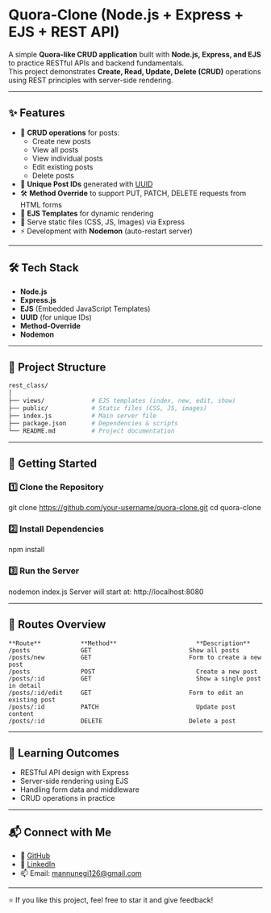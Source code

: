 # Quora-Clone (Node.js + Express + EJS + REST API)

A simple **Quora-like CRUD application** built with **Node.js, Express, and EJS** to practice RESTful APIs and backend fundamentals.  
This project demonstrates **Create, Read, Update, Delete (CRUD)** operations using REST principles with server-side rendering.

---

## ✨ Features
- 📌 **CRUD operations** for posts:
  - Create new posts
  - View all posts
  - View individual posts
  - Edit existing posts
  - Delete posts
- 🔑 **Unique Post IDs** generated with [UUID](https://www.npmjs.com/package/uuid)
- 🛠 **Method Override** to support PUT, PATCH, DELETE requests from HTML forms
- 🎨 **EJS Templates** for dynamic rendering
- 📂 Serve static files (CSS, JS, Images) via Express
- ⚡ Development with **Nodemon** (auto-restart server)

---

## 🛠 Tech Stack
- **Node.js**
- **Express.js**
- **EJS** (Embedded JavaScript Templates)
- **UUID** (for unique IDs)
- **Method-Override**
- **Nodemon**

---

## 📂 Project Structure
```bash
rest_class/
│
├── views/             # EJS templates (index, new, edit, show)
├── public/            # Static files (CSS, JS, images)
├── index.js           # Main server file
├── package.json       # Dependencies & scripts
└── README.md          # Project documentation
```

---

## 🚀 Getting Started

### 1️⃣ Clone the Repository
git clone https://github.com/your-username/quora-clone.git
cd quora-clone
### 2️⃣ Install Dependencies
npm install
### 3️⃣ Run the Server
nodemon index.js
Server will start at: http://localhost:8080

---

## 📌 Routes Overview

```
**Route**         	**Method**                   	**Description**
/posts	            GET	                          Show all posts
/posts/new	        GET	                          Form to create a new post
/posts	            POST                        	Create a new post
/posts/:id	        GET                         	Show a single post in detail
/posts/:id/edit    	GET	                          Form to edit an existing post
/posts/:id	        PATCH	                        Update post content
/posts/:id    	    DELETE	                      Delete a post
```

---

## 🎯 Learning Outcomes
- RESTful API design with Express
- Server-side rendering using EJS
- Handling form data and middleware
- CRUD operations in practice

---

## 📬 Connect with Me

- 💼 [GitHub](https://github.com/mukulnegi2004)
- 💬 [LinkedIn](https://www.linkedin.com/in/mukul-negi-75b741374/)
- 📫 Email: mannunegi126@gmail.com

---

⭐ If you like this project, feel free to star it and give feedback!


